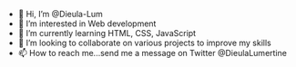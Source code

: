 - 👋 Hi, I’m @Dieula-Lum
- 👀 I’m interested in Web development
- 🌱 I’m currently learning HTML, CSS, JavaScript
- 💞️ I’m looking to collaborate on various projects to improve my skills
- 📫 How to reach me...send me a message on Twitter @DieulaLumertine

<!---
Dieula-Lum/Dieula-Lum is a ✨ special ✨ repository because its `README.md` (this file) appears on your GitHub profile.
You can click the Preview link to take a look at your changes.
--->
